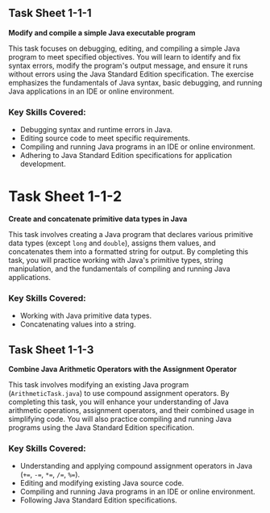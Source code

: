 ## Task Sheet 1-1-1
**Modify and compile a simple Java executable program**

This task focuses on debugging, editing, and compiling a simple Java program to meet specified objectives. You will learn to identify and fix syntax errors, modify the program's output message, and ensure it runs without errors using the Java Standard Edition specification. The exercise emphasizes the fundamentals of Java syntax, basic debugging, and running Java applications in an IDE or online environment.

### Key Skills Covered:
- Debugging syntax and runtime errors in Java.
- Editing source code to meet specific requirements.
- Compiling and running Java programs in an IDE or online environment.
- Adhering to Java Standard Edition specifications for application development.

# Task Sheet 1-1-2  
**Create and concatenate primitive data types in Java**

This task involves creating a Java program that declares various primitive data types (except `long` and `double`), assigns them values, and concatenates them into a formatted string for output. By completing this task, you will practice working with Java's primitive types, string manipulation, and the fundamentals of compiling and running Java applications.

### Key Skills Covered:
- Working with Java primitive data types.
- Concatenating values into a string.

## Task Sheet 1-1-3  
**Combine Java Arithmetic Operators with the Assignment Operator**

This task involves modifying an existing Java program (`ArithmeticTask.java`) to use compound assignment operators. By completing this task, you will enhance your understanding of Java arithmetic operations, assignment operators, and their combined usage in simplifying code. You will also practice compiling and running Java programs using the Java Standard Edition specification.

### Key Skills Covered:
- Understanding and applying compound assignment operators in Java (`+=`, `-=`, `*=`, `/=`, `%=`).
- Editing and modifying existing Java source code.
- Compiling and running Java programs in an IDE or online environment.
- Following Java Standard Edition specifications.